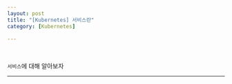 ```yaml
---
layout: post
title: "[Kubernetes] 서비스란"
category: [Kubernetes]

---
```

<br>

`서비스`에 대해 알아보자
<!-- more -->
   
<hr> 
   